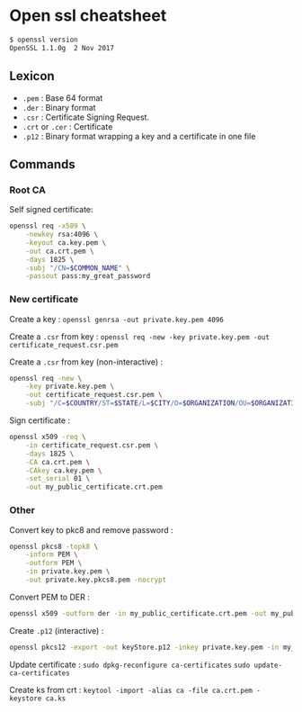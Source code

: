 # Open ssl cheatsheet

```bash
$ openssl version
OpenSSL 1.1.0g  2 Nov 2017
```

## Lexicon
* `.pem` : Base 64 format
* `.der` : Binary format
* `.csr` : Certificate Signing Request.
* `.crt` or `.cer` : Certificate
* `.p12` : Binary format wrapping a key and a certificate in one file

## Commands

### Root CA
Self signed certificate:
```bash
openssl req -x509 \
    -newkey rsa:4096 \
    -keyout ca.key.pem \
    -out ca.crt.pem \
    -days 1825 \
    -subj "/CN=$COMMON_NAME" \
    -passout pass:my_great_password
```

### New certificate

Create a key : `openssl genrsa -out private.key.pem 4096`

Create a `.csr` from key : `openssl req -new -key private.key.pem -out certificate_request.csr.pem`

Create a `.csr` from key (non-interactive) :
```bash
openssl req -new \
    -key private.key.pem \
    -out certificate_request.csr.pem \
    -subj "/C=$COUNTRY/ST=$STATE/L=$CITY/O=$ORGANIZATION/OU=$ORGANIZATION_UNIT/CN=$COMMON_NAME"
```

Sign certificate :
```bash
openssl x509 -req \
    -in certificate_request.csr.pem \
    -days 1825 \
    -CA ca.crt.pem \
    -CAkey ca.key.pem \
    -set_serial 01 \
    -out my_public_certificate.crt.pem
```

### Other

Convert key to pkc8 and remove password :
```bash
openssl pkcs8 -topk8 \
    -inform PEM \
    -outform PEM \
    -in private.key.pem \
    -out private.key.pkcs8.pem -nocrypt
```

Convert PEM to DER :
```bash
openssl x509 -outform der -in my_public_certificate.crt.pem -out my_public_certificate.crt.der
```

Create `.p12` (interactive) :
```bash
openssl pkcs12 -export -out keyStore.p12 -inkey private.key.pem -in my_public_certificate.crt.pem
```

Update certificate :
`sudo dpkg-reconfigure ca-certificates` `sudo update-ca-certificates`

Create ks from crt :
`keytool -import -alias ca -file ca.crt.pem -keystore ca.ks`


